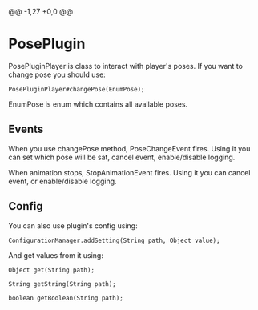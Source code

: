 @@ -1,27 +0,0 @@
# PosePlugin
PosePluginPlayer is class to interact with player's poses.
If you want to change pose you should use:
```
PosePluginPlayer#changePose(EnumPose);
```
EnumPose is enum which contains all available poses.
## Events
When you use changePose method, PoseChangeEvent fires.
Using it you can set which pose will be sat, cancel event, enable/disable logging.

When animation stops, StopAnimationEvent fires.
Using it you can cancel event, or enable/disable logging.

## Config
You can also use plugin's config using:
```
ConfigurationManager.addSetting(String path, Object value);
```
And get values from it using:
```
Object get(String path);

String getString(String path);

boolean getBoolean(String path);
```